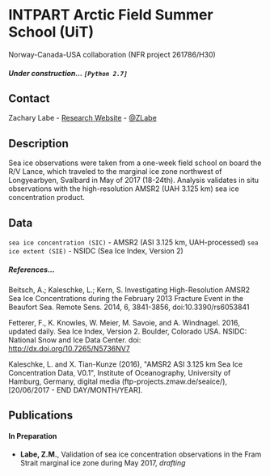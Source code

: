 # INTPART Arctic Field Summer School (UiT)
Norway-Canada-USA collaboration (NFR project 261786/H30)

##### Under construction... ```[Python 2.7]```

## Contact
Zachary Labe - [Research Website](http://sites.uci.edu/zlabe/) - [@ZLabe](https://twitter.com/ZLabe)

## Description
Sea ice observations were taken from a one-week field school on board the R/V Lance, which traveled to the marginal ice zone northwest of Longyearbyen, Svalbard in May of 2017 (18-24th). Analysis validates in situ observations with the high-resolution AMSR2 (UAH 3.125 km) sea ice concentration product.

## Data
```sea ice concentration (SIC)``` - AMSR2 (ASI 3.125 km, UAH-processed)
```sea ice extent (SIE)``` - NSIDC (Sea Ice Index, Version 2)

##### References...

Beitsch, A.; Kaleschke, L.; Kern, S. Investigating High-Resolution AMSR2 Sea Ice Concentrations during the February 2013 Fracture Event in the Beaufort Sea. Remote Sens. 2014, 6, 3841-3856, doi:10.3390/rs6053841

Fetterer, F., K. Knowles, W. Meier, M. Savoie, and A. Windnagel. 2016, updated daily. Sea Ice Index, Version 2. Boulder, Colorado USA. NSIDC: National Snow and Ice Data Center. doi: http://dx.doi.org/10.7265/N5736NV7

Kaleschke, L. and X. Tian-Kunze (2016), "AMSR2 ASI 3.125 km Sea Ice Concentration Data, 
V0.1", Institute of Oceanography, University of Hamburg, Germany, digital media 
(ftp-projects.zmaw.de/seaice/), [20/06/2017 - END DAY/MONTH/YEAR].

## Publications
#### In Preparation 
+ **Labe, Z.M.**, Validation of sea ice concentration observations in the Fram Strait marginal ice zone during May 2017, *drafting*
